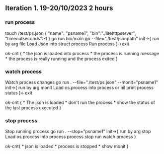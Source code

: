 ## Iteration 1. 19-20/10/2023 2 hours

### run process
touch /test/ps.json
{
    "name": "psname1",
    "bin":"./litehttpserver",
    "timeoutseconds":-1
}
go run bin/main.go --file="./test/jsonpath"
init->{
run by arg file
Load Json into struct process
Run process
}->exit

ok-crit {
    * the json is loaded into process
    * the process is running message
    * the process is really running and the process exited
}

### watch process

Watch process changes
go run . --file="./test/ps.json" --monit="psname1"
init->{
    run by arg monit
    Load os.process into process or nil
    print process status
}<-exit

ok-crit {
    * The json is loaded
    * don't run the process
    * show the status of the last process executed
}

### stop process
Stop running process
go run . --stop="psname1"
init->{
    run by arg stop
    Load os.process into process
    process stop
    run watch process
}

ok-crit{
    * json is loaded
    * process is stopped
    * show monit
}
